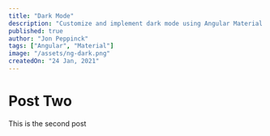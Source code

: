 ```yaml
---
title: "Dark Mode"
description: "Customize and implement dark mode using Angular Material to allow the user to change between light and dark mode."
published: true
author: "Jon Peppinck"
tags: ["Angular", "Material"]
image: "/assets/ng-dark.png"
createdOn: "24 Jan, 2021"
---
```


# Post Two

<p>This is the second post<p>